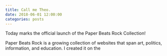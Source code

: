 ```yaml
---
title: Call me Theo.
date: 2018-06-01 12:00:00
categories: posts
---
```


Today marks the official launch of the Paper Beats Rock Collection!

Paper Beats Rock is a growing collection of websites that span art, politics, information, and education. I created it on the 